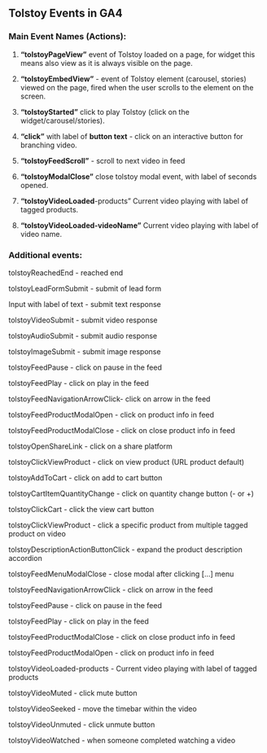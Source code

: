 ## Tolstoy Events in GA4

### Main Event Names (Actions):

1. **“tolstoyPageView”** event of Tolstoy loaded on a page, for widget this means also view as it is always visible on the page.

2. **“tolstoyEmbedView”** - event of Tolstoy element (carousel, stories) viewed on the page, fired when the user scrolls to the element on the screen.

3. **“tolstoyStarted”** click to play Tolstoy (click on the widget/carousel/stories).

4. **“click”** with label of **button text** - click on an interactive button for branching video.

5. **“tolstoyFeedScroll”** - scroll to next video in feed

6. **“tolstoyModalClose”** close tolstoy modal event, with label of seconds opened.

7. **“tolstoyVideoLoaded**-products” Current video playing with label of tagged products.

8. **“tolstoyVideoLoaded-videoName”** Current video playing with label of video name.

### Additional events:

tolstoyReachedEnd - reached end

tolstoyLeadFormSubmit - submit of lead form

Input with label of text - submit text response

tolstoyVideoSubmit - submit video response

tolstoyAudioSubmit - submit audio response

tolstoyImageSubmit - submit image response

tolstoyFeedPause - click on pause in the feed

tolstoyFeedPlay - click on play in the feed

tolstoyFeedNavigationArrowClick- click on arrow in the feed

tolstoyFeedProductModalOpen - click on product info in feed

tolstoyFeedProductModalClose - click on close product info in feed

tolstoyOpenShareLink - click on a share platform

tolstoyClickViewProduct - click on view product (URL product default)

tolstoyAddToCart - click on add to cart button

tolstoyCartItemQuantityChange - click on quantity change button (- or +)

tolstoyClickCart - click the view cart button

tolstoyClickViewProduct - click a specific product from multiple tagged product on video

tolstoyDescriptionActionButtonClick - expand the product description accordion

tolstoyFeedMenuModalClose - close modal after clicking […] menu

tolstoyFeedNavigationArrowClick - click on arrow in the feed

tolstoyFeedPause - click on pause in the feed

tolstoyFeedPlay - click on play in the feed

tolstoyFeedProductModalClose - click on close product info in feed

tolstoyFeedProductModalOpen - click on product info in feed

tolstoyVideoLoaded-products - Current video playing with label of tagged products

tolstoyVideoMuted - click mute button

tolstoyVideoSeeked - move the timebar within the video

tolstoyVideoUnmuted - click unmute button

tolstoyVideoWatched - when someone completed watching a video